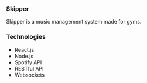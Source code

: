 ### Skipper

Skipper is a music management system made for gyms.

### Technologies
* React.js
* Node.js
* Spotify API
* RESTful API
* Websockets

